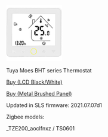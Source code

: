 ![icon](icon.png)

Tuya Moes BHT series Thermostat

[Buy (LCD Black/White)](http://alli.pub/5vs71k)

[Buy (Metal Brushed Panel)](http://alli.pub/5vs5nl)

Updated in SLS firmware: 2021.07.07d1

Zigbee models:

_TZE200_aoclfnxz / TS0601
